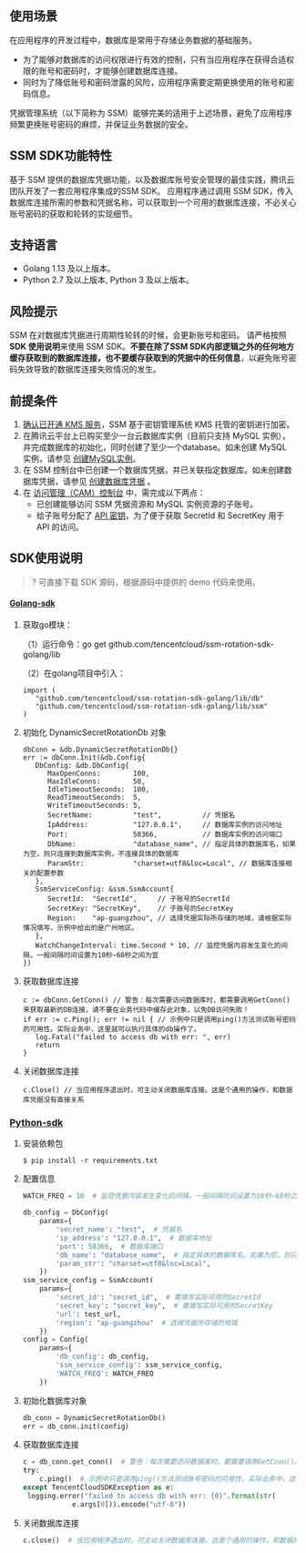 ## 使用场景
在应用程序的开发过程中，数据库是常用于存储业务数据的基础服务。
- 为了能够对数据库的访问权限进行有效的控制，只有当应用程序在获得合适权限的账号和密码时，才能够创建数据库连接。
- 同时为了降低账号和密码泄露的风险，应用程序需要定期更换使用的账号和密码信息。

凭据管理系统（以下简称为 SSM）能够完美的适用于上述场景，避免了应用程序频繁更换账号密码的麻烦，并保证业务数据的安全。
## SSM SDK功能特性
基于 SSM 提供的数据库凭据功能，以及数据库账号安全管理的最佳实践，腾讯云团队开发了一套应用程序集成的SSM SDK。
应用程序通过调用 SSM SDK，传入数据库连接所需的参数和凭据名称，可以获取到一个可用的数据库连接，不必关心账号密码的获取和轮转的实现细节。


## 支持语言
- Golang 1.13 及以上版本。
- Python 2.7 及以上版本, Python 3 及以上版本。

## 风险提示
SSM 在对数据库凭据进行周期性轮转的时候，会更新账号和密码。
请严格按照 **SDK 使用说明**来使用 SSM SDK。**不要在除了SSM SDK内部逻辑之外的任何地方缓存获取到的数据库连接，也不要缓存获取到的凭据中的任何信息**，以避免账号密码失效导致的数据库连接失败情况的发生。


## 前提条件
1. [确认已开通 KMS 服务](https://console.cloud.tencent.com/ssm/cloud)，SSM 基于密钥管理系统 KMS 托管的密钥进行加密。
2. 在腾讯云平台上已购买至少一台云数据库实例（目前只支持 MySQL 实例），并完成数据库的初始化，同时创建了至少一个database。如未创建 MySQL 实例，请参见 [创建MySQL实例](https://cloud.tencent.com/document/product/236/46433)。
3. 在 SSM 控制台中已创建一个数据库凭据，并已关联指定数据库。如未创建数据库凭据，请参见 [创建数据库凭据](https://cloud.tencent.com/document/product/1140/57648) 。
4. 在 [访问管理（CAM）控制台](https://console.cloud.tencent.com/cam/overview) 中，需完成以下两点：
      - 已创建能够访问 SSM 凭据资源和 MySQL 实例资源的子账号。
      - 给子账号分配了 [API 密钥](https://console.cloud.tencent.com/cam/capi)，为了便于获取 SecretId 和 SecretKey 用于 API 的访问。


## SDK使用说明
>? 可直接下载 SDK 源码，根据源码中提供的 demo 代码来使用。

#### [Golang-sdk](https://github.com/TencentCloud/ssm-rotation-sdk-golang)

1. 获取go模块：

   （1）运行命令：go get github.com/tencentcloud/ssm-rotation-sdk-golang/lib

   （2）在golang项目中引入：		

   ```golang
   import (
      "github.com/tencentcloud/ssm-rotation-sdk-golang/lib/db"
      "github.com/tencentcloud/ssm-rotation-sdk-golang/lib/ssm"
   )
   ```

2. 初始化 DynamicSecretRotationDb 对象

   ```golang
   dbConn = &db.DynamicSecretRotationDb{}
   err := dbConn.Init(&db.Config{
      DbConfig: &db.DbConfig{
         MaxOpenConns:        100,
         MaxIdleConns:        50,
         IdleTimeoutSeconds:  100,
         ReadTimeoutSeconds:  5,
         WriteTimeoutSeconds: 5,
         SecretName:          "test",          // 凭据名
         IpAddress:           "127.0.0.1",     // 数据库实例的访问地址
         Port:                58366,           // 数据库实例的访问端口
         DbName:              "database_name", // 指定具体的数据库名，如果为空，则只连接到数据库实例，不连接具体的数据库
         ParamStr:            "charset=utf8&loc=Local", // 数据库连接相关的配置参数
      },
      SsmServiceConfig: &ssm.SsmAccount{
         SecretId:  "SecretId",     // 子账号的SecretId
         SecretKey: "SecretKey",    // 子账号的SecretKey
         Region:    "ap-guangzhou", // 选择凭据实际所存储的地域，请根据实际情况填写，示例中给出的是广州地区。
      },
      WatchChangeInterval: time.Second * 10, // 监控凭据内容发生变化的间隔，一般间隔时间设置为10秒~60秒之间为宜
   })
   ```

3. 获取数据库连接

   ```golang
   c := dbConn.GetConn() // 警告：每次需要访问数据库时，都需要调用GetConn()来获取最新的DB连接，请不要在业务代码中缓存此对象，以免DB访问失败！
   if err := c.Ping(); err != nil { // 示例中只是调用ping()方法测试账号密码的可用性。实际业务中，这里就可以执行具体的db操作了。
      log.Fatal("failed to access db with err: ", err)
      return
   }
   ```

4. 关闭数据库连接

   ```golang
   c.Close() // 当应用程序退出时，可主动关闭数据库连接。这是个通用的操作，和数据库凭据没有直接关系
   ```



### [Python-sdk](https://github.com/TencentCloud/ssm-rotation-sdk-python)

1. 安装依赖包

   ```shell
   $ pip install -r requirements.txt
   ```

2. 配置信息

   ```python
   WATCH_FREQ = 10  # 监控凭据内容发生变化的间隔，一般间隔时间设置为10秒~60秒之间为宜
   
   db_config = DbConfig(
       params={
           'secret_name': "test",  # 凭据名
           'ip_address': "127.0.0.1",  # 数据库地址
           'port': 58366,  # 数据库端口
           'db_name': "database_name",  # 指定具体的数据库名，如果为空，则只连接到数据库实例，不连接具体的数据库
           'param_str': "charset=utf8&loc=Local",
       })
   ssm_service_config = SsmAccount(
       params={
           'secret_id': "secret_id",  # 需填写实际可用的SecretId
           'secret_key': "secret_key",  # 需填写实际可用的SecretKey
           'url': test_url,
           'region': "ap-guangzhou"  # 选择凭据所存储的地域
       })
   config = Config(
       params={
           'db_config': db_config,
           'ssm_service_config': ssm_service_config,
           'WATCH_FREQ': WATCH_FREQ
       })
   ```

3. 初始化数据库对象

   ```python
   db_conn = DynamicSecretRotationDb()
   err = db_conn.init(config)
   ```

4. 获取数据库连接

   ```python
   c = db_conn.get_conn()  # 警告：每次需要访问数据库时，都需要调用GetConn()来获取最新的DB连接，请不要在业务代码中缓存此对象，以免DB访问失败！
   try:
       c.ping()  # 示例中只是调用ping()方法测试账号密码的可用性。实际业务中，这里就可以执行具体的db操作了。
   except TencentCloudSDKException as e:
   	logging.error("failed to access db with err: {0}".format(str(
               e.args[0])).encode("utf-8"))
   ```

5. 关闭数据库连接

   ```python
   c.close()  # 当应用程序退出时，可主动关闭数据库连接。这是个通用的操作，和数据库凭据没有直接关系
   ```
